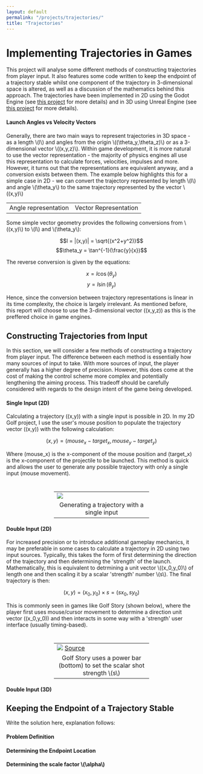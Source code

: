 ```yaml
---
layout: default
permalink: "/projects/trajectories/"
title: "Trajectories"
---
```


<script src="https://polyfill.io/v3/polyfill.min.js?features=es6"></script>
<script type="text/javascript" id="MathJax-script" async
  src="https://cdn.jsdelivr.net/npm/mathjax@3/es5/tex-chtml.js">
</script>

<h1> Implementing Trajectories in Games </h1>

This project will analyse some different methods of constructing trajectories from player input. It also features some code written to keep the endpoint of a trajectory stable whilst one component of the trajectory in 3-dimensional space is altered, as well as a discussion of the mathematics behind this approach. The trajectories have been implemented in 2D using the Godot Engine (see <a href="">this project</a> for more details) and in 3D using Unreal Engine (see <a href="">this project</a> for more details).

<h4> Launch Angles vs Velocity Vectors </h4>

<p>Generally, there are two main ways to represent trajectories in 3D space - as a length \(l\) and angles from the origin \((\theta_y,\theta_z)\) or as a 3-dimensional vector \((x,y,z)\). Within game development, it is more natural to use the vector representation - the majority of physics engines all use this representation to calculate forces, velocities, impulses and more. However, it turns out that the representations are equivalent anyway, and a conversion exists between them. The example below highlights this for a simple case in 2D - we can convert the trajectory represented by length \(l\) and angle \(\theta_y\) to the same trajectory represented by the vector \((x,y)\) </p>

<table>
  <tr> 
    <td> Angle representation </td> 
    <td> Vector Representation </td> 
  </tr>  
</table>

<p>
Some simple vector geometry provides the following conversions from \((x,y)\) to \(l\) and \(\theta_y\):

$$l = |(x,y)| = \sqrt{(x^2+y^2)}$$
$$\theta_y = \tan^{-1}(\frac{y}{x})$$

The reverse conversion is given by the equations:

$$x = l\cos(\theta_y)$$
$$y = l\sin(\theta_y)$$

Hence, since the conversion between trajectory representations is linear in its time complexity, the choice is largely irrelevant. As mentioned before, this report will choose to use the 3-dimensional vector \((x,y,z)\) as this is the preffered choice in game engines.
</p>

<h2> Constructing Trajectories from Input </h2>

In this section, we will consider a few methods of constructing a trajectory from player input. The difference between each method is essentially how many sources of input to take. With more sources of input, the player generally has a higher degree of precision. However, this does come at the cost of making the control scheme more complex and potentially lengthening the aiming process. This tradeoff should be carefully considered with regards to the design intent of the game being developed.

<h4> Single Input (2D) </h4>

Calculating a trajectory \((x,y)\) with a single input is possible in 2D. In my 2D Golf project, I use the user's mouse position to populate the trajectory vector \((x,y)\) with the following calculation:

$$(x,y) = (mouse_x - target_x, mouse_y - target_y)$$

Where \(mouse_x\) is the x-component of the mouse position and \(target_x\) is the x-component of the projectile to be launched. This method is quick and allows the user to generate any possible trajectory with only a single input (mouse movement).

<table style="margin-left:auto;margin-right:auto;margin-top:40px;width:50%;">
  <tr> <td> <img src="https://azhb.github.io/Trajectory2DOne.gif"> </td> </tr>
  <tr> <td style="text-align:center"> Generating a trajectory with a single input </td> </tr>
</table>

<h4> Double Input (2D) </h4>

<p>
For increased precision or to introduce additional gameplay mechanics, it may be preferable in some cases to calculate a trajectory in 2D using two input sources. Typically, this takes the form of first determining the direction of the trajectory and then determining the 'strength' of the launch. Mathematically, this is equivalent to detrmining a unit vector \((x_0,y_0)\) of length one and then scaling it by a scalar 'strength' number \(s\). The final trajectory is then:

$$(x,y) = (x_0,y_0) \times s = (sx_0,sy_0)$$

This is commonly seen in games like Golf Story (shown below), where the player first uses mouse/cursor movement to determine a direction unit vector \((x_0,y_0)\) and then interacts in some way with a 'strength' user interface (usually timing-based).
</p>

<table style="margin-left:auto;margin-right:auto;margin-top:40px;width:50%;">
  <tr> <td> <img src="https://azhb.github.io/GolfStory.png"> <a href="https://sidebargames.com/golfstory/"> Source </a> </td> </tr>
  <tr> <td style="text-align:center"> Golf Story uses a power bar (bottom) to set the scalar shot strength \(s\) </td> </tr>
</table>

<h4> Double Input (3D) </h4>

<h2> Keeping the Endpoint of a Trajectory Stable </h2>

Write the solution here, explanation follows:

<h4> Problem Definition </h4>

<h4> Determining the Endpoint Location </h4>

<h4> Determining the scale factor \(\alpha\) </h4>


